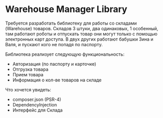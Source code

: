 Warehouse Manager Library
=========================

Требуется разработать библиотеку для работы со складами (Warehouse) товаров. Складов 3 штуки, два одинаковых, 1 особенный, там работают роботы и отпускать товар они могут только с помощью электронных карт доступа. В двух других работают бабушки Зина и Валя, и пускают кого не попадя по паспорту.
 
Библиотека реализует следующую функциональность:
* ​​Авторизация (по паспорту и карточке)
* Отгрузка товара
* Прием товара
* Информация о кол-ве товаров на складе


Что хочется увидеть:
* ​composer.json (PSR-4)
* DependencyInjection
* Интерфейс для Склада
